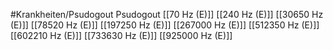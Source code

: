 #Krankheiten/Psudogout
Psudogout
[[70 Hz (E)]]
[[240 Hz (E)]]
[[30650 Hz (E)]]
[[78520 Hz (E)]]
[[197250 Hz (E)]]
[[267000 Hz (E)]]
[[512350 Hz (E)]]
[[602210 Hz (E)]]
[[733630 Hz (E)]]
[[925000 Hz (E)]]